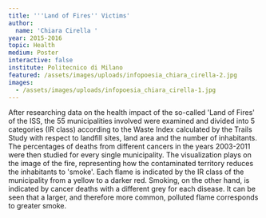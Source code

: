 ```yaml
---
title: '''Land of Fires'' Victims'
author:
  name: 'Chiara Cirella '
year: 2015-2016
topic: Health
medium: Poster
interactive: false
institute: Politecnico di Milano
featured: /assets/images/uploads/infopoesia_chiara_cirella-2.jpg
images:
  - /assets/images/uploads/infopoesia_chiara_cirella-1.jpg
---
```

After researching data on the health impact of the so-called 'Land of Fires' of the ISS, the 55 municipalities involved were examined and divided into 5 categories (IR class) according to the Waste Index calculated by the Trails Study with respect to landfill sites, land area and the number of inhabitants. The percentages of deaths from different cancers in the years 2003-2011 were then studied for every single municipality. The visualization plays on the image of the fire, representing how the contaminated territory reduces the inhabitants to 'smoke'. Each flame is indicated by the IR class of the municipality from a yellow to a darker red. Smoking, on the other hand, is indicated by cancer deaths with a different grey for each disease. It can be seen that a larger, and therefore more common, polluted flame corresponds to greater smoke.
